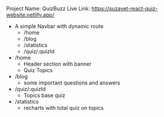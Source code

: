 Project Name: QuizBuzz
Live Link: https://suzayet-react-quiz-website.netlify.app/

- A simple Navbar with dynamic route
  - /home
  - /blog
  - /statistics
  - /quiz/:quizId
- /home
  - Header section with banner
  - Quiz Topics
- /blog
  - some important questions and answers
- /quiz/:quizId
  - Topics base quiz
- /statistics
  - recharts with total quiz on topics
